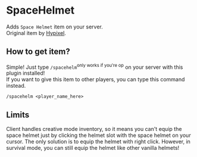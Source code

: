 # SpaceHelmet
Adds `Space Helmet` item on your server.\
Original item by [Hypixel](https://hypixel.net).

## How to get item?
Simple!
Just type `/spacehelm`<sup>only works if you're op</sup> on your server with this plugin installed!
\
If you want to give this item to other players, you can type this command instead.
    
    /spacehelm <player_name_here>

## Limits
Client handles creative mode inventory, so it
means you can't equip the space helmet just by clicking the helmet slot with the space helmet on your cursor.
The only solution is to equip the helmet with right click.
However, in survival mode, you can still equip the helmet like other vanilla helmets!

